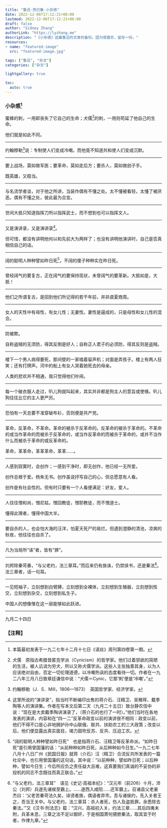 ```yaml
---
title: "鲁迅·而已集·小杂感"
date: 2022-12-06T17:12:21+08:00
lastmod: 2022-12-06T17:12:21+08:00
draft: false
author: "Sidney Zhang"
authorLink: "https://lyzhang.me"
description: "《小杂感》这篇鲁迅的文章的备份。因为很喜欢，留存一份。"
resources:
- name: "featured-image"
  src: "featured-image.jpg"

tags: ["鲁迅", "杂文"]
categories: ["杂文"]

lightgallery: true

toc:
  auto: true
---
```


### 小杂感[^1]

蜜蜂的刺，一用即丧失了它自己的生命；犬儒[^2]的刺，一用则苟延了他自己的生命。

他们就是如此不同。

-----

约翰穆勒[^3]说：专制使人们变成冷嘲。而他竟不知道共和使人们变成沉默。

-----

要上战场，莫如做军医；要革命，莫如走后方；要杀人，莫如做刽子手。

既英雄，又稳当。

-----

与名流学者谈，对于他之所讲，当装作偶有不懂之处。太不懂被看轻，太懂了被厌恶。偶有不懂之处，彼此最为合宜。

-----

世间大抵只知道指挥刀所以指挥武士，而不想到也可以指挥文人。

-----

又是演讲录，又是演讲录[^4]。

但可惜，都没有讲明他何以和先前大为两样了；也没有讲明他演讲时，自己是否真相信自己的话。

-----

阔的聪明人种种譬如昨日死[^5]，不阔的傻子种种实在昨日死。

-----

曾经阔气的要复古，正在阔气的要保持现状，未曾阔气的要革新。大抵如是，大抵！

-----

他们之所谓复古，是回到他们所记得的若干年前，并非虞夏商周。

-----

女人的天性中有母性，有女儿性；无妻性。妻性是逼成的，只是母性和女儿性的混合。

-----

防被欺。

自称盗贼的无须防，得其反倒是好人；自称正人君子的必须防，得其反则是盗贼。

-----

楼下一个男人病得要死，那间壁的一家唱着留声机；对面是弄孩子。楼上有两人狂笑；还有打牌声。河中的船上有女人哭着她死去的母亲。

人类的悲欢并不相通，我只觉得他们吵闹。

-----

每一个破衣服人走过，叭儿狗就叫起来，其实并非都是狗主人的意旨或使嗾。叭儿狗往往比它的主人更严厉。

-----

恐怕有一天总要不准穿破布衫，否则便是共产党。

-----

革命，反革命，不革命。革命的被杀于反革命的。反革命的被杀于革命的。不革命的或当作革命的而被杀于反革命的，或当作反革命的而被杀于革命的，或并不当作什么而被杀于革命的或反革命的。

革命，革革命，革革革命，革革……。

-----

人感到寂寞时，会创作；一感到干净时，即无创作，他已经一无所爱。

创作总根于爱。杨朱无书。创作虽说抒写自己的心，但总愿意有人看。

创作是有社会性的。但有时只要有一个人看便满足：好友，爱人。

-----

人往往憎和尚，憎尼姑，憎回教徒，憎耶教徒，而不憎道士。

懂得此理者，懂得中国大半。

-----

要自杀的人，也会怕大海的汪洋，怕夏天死尸的易烂。但遇到澄静的清池，凉爽的秋夜，他往往也自杀了。

-----

凡为当局所“诛”者，皆有“罪”。

-----

刘邦除秦苛暴，“与父老约，法三章耳。”而后来仍有族诛，仍禁挟书，还是秦法[^6]。法三章者，话一句耳。

-----

一见短袖子，立刻想到白臂膊，立刻想到全裸体，立刻想到生殖器，立刻想到性交，立刻想到杂交，立刻想到私生子。

中国人的想像惟在这一层能够如此跃进。

-----

九月二十四日


### 【注释】

[^1]: 本篇最初发表于一九二七年十二月十七日《语丝》周刊第四卷第一期。

[^2]: 犬儒　原指古希腊昔匿克学派（Cynicism）的哲学家。他们过着禁欲的简陋的生活，被人讥诮为穷犬，所以又称犬儒学派。这些人主张独善其身，以为人应该绝对自由，否定一切伦理道德，以冷嘲热讽的态度看待一切。作者在一九二八年三月八日致章廷谦信中说：“犬儒＝Cynic，它那‘刺’便是‘冷嘲’。”

[^3]: 约翰穆勒（J．S．Mill，1806—1873）　英国哲学家、经济学家。

[^4]: 这里所说的“演讲录”，指当时不断编印出售的蒋介石、汪精卫、吴稚晖、戴季陶等人的演讲集。作者在写本文后第二天（九月二十五日）致台静农信中说：“现在是大卖戴季陶讲演录了，（蒋介石的也行了一时）。”他们当时在各地发表的演讲，内容和在“四一二”反革命政变以前的演讲很不相同：政变以前，他们不得不口是心非地拥护孙中山联俄、联共、扶助农工的三大政策；改变以后，他们便显露出真实面目，竭力鼓吹反苏、反共、压迫工农。

[^5]: “阔的聪明人种种譬如昨日死”　也是指蒋介石、汪精卫等反革命派。“如昨日死”是引用曾国藩的话：“从前种种如昨日死，从后种种如今日生。”一九二七年八月十八日广州《民国日报》就蒋（介石）汪（精卫）合流反共所发表的一篇社论中，也引用曾国藩的这句话，其中说：“以前种种，譬如昨日死；以后种种，譬如今日生；今后所应负之责任益大且难，这真要我们真诚的不妥协的非投机的同志不念既往而真正联合。”

[^6]: “与父老约，法三章耳”　语见《史记·高祖本纪》：“汉元年（前206）十月，沛公（刘邦）兵遂先诸侯至霸上。……遂西入咸阳……还军霸上。召诸县父老豪杰曰：‘父老苦秦苛法久矣，诽谤者族，偶语者弃市。吾与诸侯约，先入关者王之，吾当王关中。与父老约，法三章耳：杀人者死，伤人及盗抵罪。余悉除去秦法。’”又《汉书·刑法志》载：“汉兴，高祖初入关，约法三章……其后四夷未附，兵革未息，三章之法不足以御奸，于是相国萧何捃摭秦法，取其宜于时者，作律九章。”
